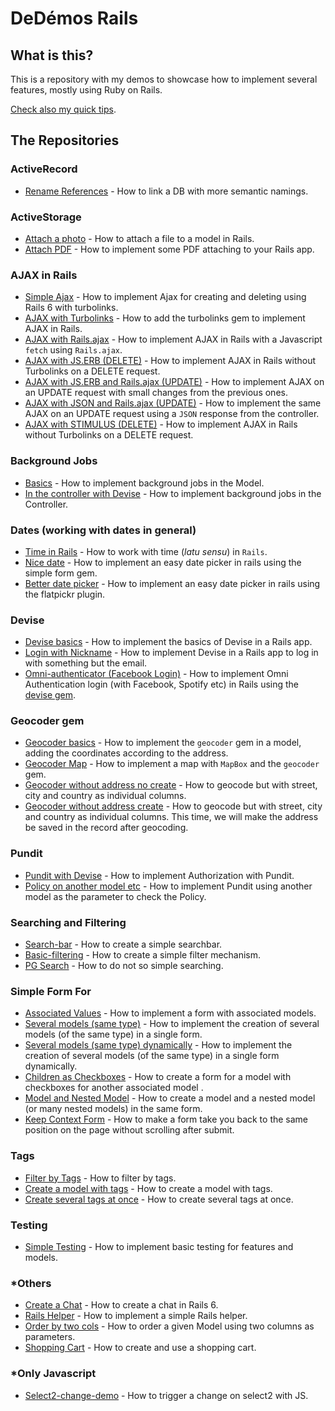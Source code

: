 # DeDémos Rails

## What is this?
This is a repository with my demos to showcase how to implement several features, mostly using Ruby on Rails.

[Check also my quick tips](https://github.com/andrerferrer/quickTips).

## The Repositories

### ActiveRecord
- [Rename References](https://github.com/andrerferrer/rename-references-demo#demo) - How to link a DB with more semantic namings.

### ActiveStorage
- [Attach a photo](https://github.com/andrerferrer/basic-photo-demo) - How to attach a file to a model in Rails.
- [Attach PDF](https://github.com/andrerferrer/attach-pdf-demo) - How to implement some PDF attaching to your Rails app.

### AJAX in Rails
- [Simple Ajax](https://github.com/andrerferrer/ajax-rails-6-demo) - How to implement Ajax for creating and deleting using Rails 6 with turbolinks.
- [AJAX with Turbolinks](https://github.com/andrerferrer/turbolinks-ajax-demo#goal) - How to add the turbolinks gem to implement AJAX in Rails.
- [AJAX with Rails.ajax](https://github.com/andrerferrer/rails-ajax-demo#goal) - How to implement AJAX in Rails with a Javascript `fetch` using `Rails.ajax`.
- [AJAX with JS.ERB (DELETE)](https://github.com/andrerferrer/respond-to-ajax-demo#goal) - How to implement AJAX in Rails without Turbolinks on a DELETE request.
- [AJAX with JS.ERB and Rails.ajax (UPDATE)](https://github.com/andrerferrer/rails-js-erb-demo#goal) - How to implement AJAX on an UPDATE request with small changes from the previous ones.
- [AJAX with JSON and Rails.ajax (UPDATE)](https://github.com/andrerferrer/rails-json-erb-demo#goal) - How to implement the same AJAX on an UPDATE request using a `JSON` response from the controller.
- [AJAX with STIMULUS (DELETE)](https://github.com/andrerferrer/ajax-with-stimulus-delete-demo#goal) - How to implement AJAX in Rails without Turbolinks on a DELETE request.

### Background Jobs
- [Basics](https://github.com/andrerferrer/background-jobs-demo) - How to implement background jobs in the Model.
- [In the controller with Devise](https://github.com/andrerferrer/background-jobs-devise-demo) - How to implement background jobs in the Controller.

### Dates (working with dates in general)
- [Time in Rails](https://github.com/andrerferrer/time-in-rails#goal) - How to work with time (_latu sensu_) in `Rails`.
- [Nice date](https://github.com/andrerferrer/nice-date-demo#goal) - How to implement an easy date picker in rails using the simple form gem.
- [Better date picker](https://github.com/andrerferrer/flatpickr-demo#goal) - How to implement an easy date picker in rails using the flatpickr plugin.

### Devise
- [Devise basics](https://github.com/andrerferrer/devise-demo#goal) - How to implement the basics of Devise in a Rails app.
- [Login with Nickname](https://github.com/andrerferrer/username-not-email-devise-demo) - How to implement Devise in a Rails app to log in with something but the email.
- [Omni-authenticator (Facebook Login)](https://github.com/andrerferrer/omni-auth-demo#goal) - How to implement Omni Authentication login (with Facebook, Spotify etc) in Rails using the [devise gem](https://github.com/heartcombo/devise).

### Geocoder gem
- [Geocoder basics](https://github.com/andrerferrer/geocoder-gem#goal) - How to implement the `geocoder` gem in a model, adding the coordinates according to the address.
- [Geocoder Map](https://github.com/andrerferrer/geocoder-map#goal) - How to implement a map with `MapBox` and the `geocoder` gem.
- [Geocoder without address no create](https://github.com/andrerferrer/geocoder-without-address-no-create#goal) - How to geocode but with street, city and country as individual columns.
- [Geocoder without address create](https://github.com/andrerferrer/geocoder-without-address-create#goal) - How to geocode but with street, city and country as individual columns. This time, we will make the address be saved in the record after geocoding.

### Pundit
- [Pundit with Devise](https://github.com/andrerferrer/pundit-demo) - How to implement Authorization with Pundit.
- [Policy on another model etc](https://github.com/andrerferrer/pundit-outsourcing-demo) - How to implement Pundit using another model as the parameter to check the Policy.

### Searching and Filtering
- [Search-bar](https://github.com/andrerferrer/search-bar-demo) - How to create a simple searchbar.
- [Basic-filtering](https://github.com/andrerferrer/basic-filter-demo#goal) - How to create a simple filter mechanism.
- [PG Search](https://github.com/andrerferrer/pg-search-demo#goal) - How to do not so simple searching.

### Simple Form For
- [Associated Values](https://github.com/andrerferrer/nested-simple-form-demo) - How to implement a form with associated models.
- [Several models (same type)](https://github.com/andrerferrer/dynamic-form-demo#goal) - How to implement the creation of several models (of the same type) in a single form.
- [Several models (same type) dynamically](https://github.com/andrerferrer/dynamic-form-demo-with-js#goal) - How to implement the creation of several models (of the same type) in a single form dynamically.
- [Children as Checkboxes](https://github.com/andrerferrer/several-children-as-checkbox-demo#goal) - How to create a form for a model with checkboxes for another associated model .
- [Model and Nested Model](https://github.com/andrerferrer/create-model-and-nested-models-demo#goal) - How to create a model and a nested model (or many nested models) in the same form.
- [Keep Context Form](https://github.com/andrerferrer/keep-context-form-demo#goal) - How to make a form take you back to the same position on the page without scrolling after submit.

### Tags
- [Filter by Tags](https://github.com/andrerferrer/filter-by-tags-demo) - How to filter by tags.
- [Create a model with tags](https://github.com/andrerferrer/model-with-tags-demo#goal) - How to create a model with tags.
- [Create several tags at once](https://github.com/andrerferrer/create-multiple-tags-demo#goal) - How to create several tags at once.

### Testing
- [Simple Testing](https://github.com/andrerferrer/basic-testing-demo/#demo) - How to implement basic testing for features and models.

### *Others
- [Create a Chat](https://github.com/andrerferrer/chat-demo) - How to create a chat in Rails 6.
- [Rails Helper](https://github.com/andrerferrer/rails-helper-demo) - How to implement a simple Rails helper.
- [Order by two cols](https://github.com/andrerferrer/order-by-two-attributes-demo#goal) - How to order a given Model using two columns as parameters.
- [Shopping Cart](https://github.com/andrerferrer/shopping-cart-demo#goal) - How to create and use a shopping cart.

### *Only Javascript
- [Select2-change-demo](https://github.com/andrerferrer/select2-change-demo#usage) - How to trigger a change on select2 with JS.

